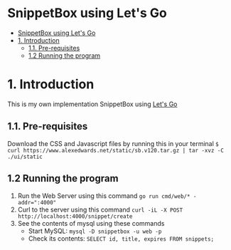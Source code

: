 # SnippetBox using Let's Go
- [SnippetBox using Let's Go](#snippetbox-using-lets-go)
- [1. Introduction](#1-introduction)
  - [1.1. Pre-requisites](#11-pre-requisites)
  - [1.2 Running the program](#12-running-the-program)

# 1. Introduction

This is my own implementation SnippetBox using [Let's Go](https://lets-go.alexedwards.net)

## 1.1. Pre-requisites

Download the CSS and Javascript files by running this in your terminal `$ curl https://www.alexedwards.net/static/sb.v120.tar.gz | tar -xvz -C ./ui/static`

## 1.2 Running the program
1. Run the Web Server using this command `go run cmd/web/* -addr=":4000"`
2. Curl to the server using this command `curl -iL -X POST http://localhost:4000/snippet/create`
3. See the contents of mysql using these commands
    - Start MySQL: `mysql -D snippetbox -u web -p `
    - Check its contents: `SELECT id, title, expires FROM snippets;`